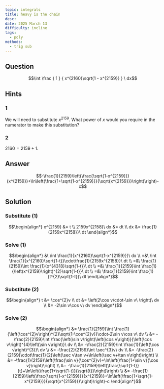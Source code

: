 ```yaml
---
topic: integrals
title: heavy is the chain
desc: 
date: 2025 March 13
difficulty: incline
tags:
  - poly
methods:
  - trig sub
---
```



## Question
```math
\int
  \frac
    { 1 }
    { x^{2160}\sqrt{1 - x^{2159}} }
\ dx
```


## Hints

### 1
We will need to substitute $x^{2159}$. What power of $x$ would you require in the numerator to make this substitution?

### 2
$2160 = 2159 + 1$.


## Answer
```math
-\frac{1}{2159}\left(\frac{\sqrt{1-x^{2159}}}{x^{2159}}+\ln\left(\frac{1+\sqrt{1-x^{2159}}}{\sqrt{x^{2159}}}\right)\right)-c
```


## Solution

### Substitute (1)
```math
\begin{align*}
  x^{2159} &= t
  \\ 2159x^{2158}\ dx &= dt
  \\ dx &= \frac{1}{2159x^{2158}}\ dt
\end{align*}
```

### Solve (1)
```math
\begin{align*}
  &\ \int \frac{1}{x^{2160}\sqrt{1-x^{2159}}}\ dx
  \\ =&\ \int \frac{1}{x^{2160}\sqrt{1-t}}\cdot\frac{1}{2159x^{2158}}\ dt
  \\ =&\ \frac{1}{2159}\int \frac{1}{x^{4318}\sqrt{1-t}}\ dt
  \\ =&\ \frac{1}{2159}\int \frac{1}{\left(x^{2159}\right)^{2}\sqrt{1-t}}\ dt
  \\ =&\ \frac{1}{2159}\int \frac{1}{t^{2}\sqrt{1-t}}\ dt
\end{align*}
```

### Substitute (2)
```math
\begin{align*}
  t &= \cos^{2}v
  \\ dt &= \left(2\cos v\cdot-\sin v\ \right)\ dv
  \\ &= -2\sin v\cos v\ dv
\end{align*}
```

### Solve (2)
```math
\begin{align*}
  &= \frac{1}{2159}\int \frac{1}{\left(\cos^{2}v\right)^{2}\sqrt{1-\cos^{2}v}}\cdot-2\sin v\cos v\ dv
  \\ &= -\frac{2}{2159}\int \frac{\left(\sin v\right)\left(\cos v\right)}{\left(\cos v\right)^{4}\left(\sin v\right)}\ dv
  \\ &= -\frac{2}{2159}\int \frac{1}{\left(\cos v\right)^{3}}\ dv
  \\ &= -\frac{2}{2159}\int \sec^{3}v\ dv
  \\ &= -\frac{2}{2159}\cdot\frac{1}{2}\left(\sec v\tan v+\ln\left(\sec v+\tan v\right)\right)
  \\ &= -\frac{1}{2159}\left(\frac{\sin v}{\cos^{2}v}+\ln\left(\frac{1+\sin v}{\cos v}\right)\right)
  \\ &= -\frac{1}{2159}\left(\frac{\sqrt{1-t}}{t}+\ln\left(\frac{1+\sqrt{1-t}}{\sqrt{t}}\right)\right)
  \\ &= -\frac{1}{2159}\left(\frac{\sqrt{1-x^{2159}}}{x^{2159}}+\ln\left(\frac{1+\sqrt{1-x^{2159}}}{\sqrt{x^{2159}}}\right)\right)-c
\end{align*}
```
